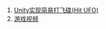 1. [Unity实现简易打飞碟(Hit UFO)](https://starashzero.github.io/3DGameDesign/hw5/hw5)  
2. [游戏视频](Game.mp4)